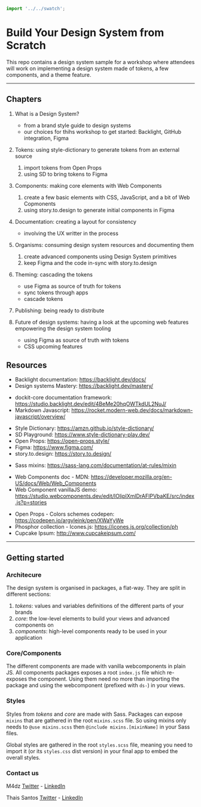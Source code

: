```js script
import '../../swatch';
```

# Build Your Design System from Scratch

This repo contains a design system sample for a workshop where
attendees will work on implementing a design system made of
tokens, a few components, and a theme feature.

<ds-swatch></ds-swatch>

---

## Chapters

1. What is a Design System?

   - from a brand style guide to design systems
   - our choices for thihs workshop to get started: Backlight, GitHub integration, Figma

2. Tokens: using style-dictionary to generate tokens from an external source

   1. import tokens from Open Props
   2. using SD to bring tokens to Figma

3. Components: making core elements with Web Components

   1. create a few basic elements with CSS, JavaScript, and a bit of Web Copmonents
   2. using story.to.design to generate initial components in Figma

4. Documentation: creating a layout for consistency

   - involving the UX writter in the process

5. Organisms: consuming design system resources and documenting them

   1. create advanced components using Design System primitives
   2. keep Figma and the code in-sync with story.to.design

6. Theming: cascading the tokens

   - use Figma as source of truth for tokens
   - sync tokens through apps
   - cascade tokens

7. Publishing: being ready to distribute

8. Future of design systems: having a look at the upcoming web features empowering the design system tooling
   - using Figma as source of truth with tokens
   - CSS upcoming features

## Resources

- Backlight documentation: https://backlight.dev/docs/
- Design systems Mastery: https://backlight.dev/mastery/

* dockit-core documentation framework: https://studio.backlight.dev/edit/4BeMe20hqOWTkdUL2NuJ/
* Markdown Javascript: https://rocket.modern-web.dev/docs/markdown-javascript/overview/

- Style Dictionary: https://amzn.github.io/style-dictionary/
- SD Playground: https://www.style-dictionary-play.dev/
- Open Props: https://open-props.style/
- Figma: https://www.figma.com/
- story.to.design: https://story.to.design/

* Sass mixins: https://sass-lang.com/documentation/at-rules/mixin

- Web Components doc - MDN: https://developer.mozilla.org/en-US/docs/Web/Web_Components
- Web Component vanillaJS demo: https://studio.webcomponents.dev/edit/IOlipIXmlDrAFIPVbaKE/src/index.js?p=stories

* Open Props - Colors schemes codepen: https://codepen.io/argyleink/pen/XWaYyWe
* Phosphor collection - Icones.js: https://icones.js.org/collection/ph
* Cupcake Ipsum: http://www.cupcakeipsum.com/

---

## Getting started

### Architecure

The design system is organised in packages, a flat-way. They are split in different
sections:

1. _tokens_: values and variables definitions of the different parts of your brands
2. _core_: the low-level elements to build your views and advanced components on
3. _components_: high-level components ready to be used in your application

### Core/Components

The different components are made with vanilla webcomponents in plain JS. All components
packages exposes a root `index.js` file which re-exposes the component. Using them need
no more than importing the package and using the webcomponent (prefixed with `ds-`) in
your views.

### Styles

Styles from _tokens_ and _core_ are made with Sass. Packages can expose `mixins` that are
gathered in the root `mixins.scss` file. So using mixins only needs to `@use mixins.scss`
then `@include mixins.[mixinName]` in your Sass files.

Global styles are gathered in the root `styles.scss` file, meaning you need to import it
(or its `styles.css` dist version) in your final app to embed the overall styles.

### Contact us

M4dz
[Twitter](https://twitter.com/m4d_z) - [LinkedIn](https://www.linkedin.com/in/m4d-z/)

Thais Santos
[Twitter](https://twitter.com/th4is_ds) - [LinkedIn](https://www.linkedin.com/in/thaissantosdesigner/)
